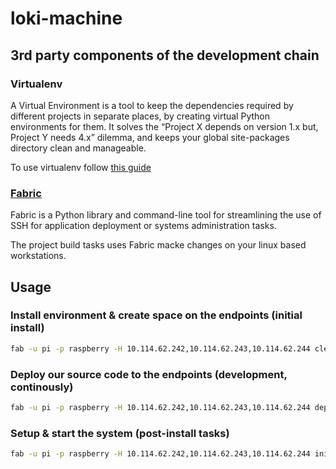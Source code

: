 # loki-machine

## 3rd party components of the development chain

### Virtualenv

A Virtual Environment is a tool to keep the dependencies required by different projects in separate places, by creating virtual Python environments for them. It solves the “Project X depends on version 1.x but, Project Y needs 4.x” dilemma, and keeps your global site-packages directory clean and manageable.

To use virtualenv follow [this guide](http://docs.python-guide.org/en/latest/dev/virtualenvs/)

### [Fabric](http://www.fabfile.org/)

Fabric is a Python library and command-line tool for streamlining the use of SSH for application deployment or systems administration tasks.

The project build tasks uses Fabric macke changes on your linux based workstations.

## Usage

### Install environment & create space on the endpoints (initial install)
```bash
fab -u pi -p raspberry -H 10.114.62.242,10.114.62.243,10.114.62.244 clean_install
```

### Deploy our source code to the endpoints (development, continously)
```bash
fab -u pi -p raspberry -H 10.114.62.242,10.114.62.243,10.114.62.244 deploy_scripts
```

### Setup & start the system (post-install tasks)
```bash
fab -u pi -p raspberry -H 10.114.62.242,10.114.62.243,10.114.62.244 init_system
```
